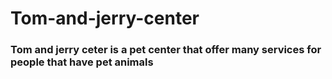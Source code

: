 # Tom-and-jerry-center
### Tom and jerry ceter is a pet center that offer many services for people that have pet animals
